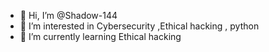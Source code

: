 - 👋 Hi, I’m @Shadow-144
- 👀 I’m interested in Cybersecurity ,Ethical hacking , python
- 🌱 I’m currently learning Ethical hacking
<!---
Shadow-144/Shadow-144 is a ✨ special ✨ repository because its `README.md` (this file) appears on your GitHub profile.
You can click the Preview link to take a look at your changes.
--->
